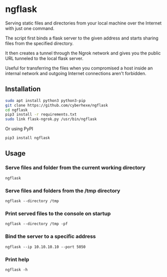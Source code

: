 # ngflask
Serving static files and directories from your local machine over the Internet with just one command.

The script first binds a flask server to the given address and starts sharing files from the specified directory.

It then creates a tunnel through the Ngrok network and gives you the public URL tunneled to the local flask server.

Useful for transferring the files when you compromised a host inside an internal network and outgoing Internet connections aren't forbidden.

## Installation

```bash
sudo apt install python3 python3-pip
git clone https://github.com/cyberhexe/ngflask
cd ngflask
pip3 install -r requirements.txt
sudo link flask-ngrok.py /usr/bin/ngflask
```

Or using PyPI
```bash
pip3 install ngflask
```

## Usage

### Serve files and folder from the current working directory
`ngflask`

### Serve files and folders from the /tmp directory
`ngflask --directory /tmp`

### Print served files to the console on startup
`ngflask --directory /tmp -pf`

### Bind the server to a specific address
`ngflask --ip 10.10.10.10 --port 5050`

### Print help
`ngflask -h`
